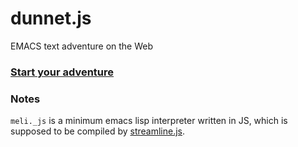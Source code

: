 # dunnet.js

EMACS text adventure on the Web

### [Start your adventure](http://coolwanglu.github.io/dunnet.js/)

### Notes
`meli._js` is a minimum emacs lisp interpreter written in JS, which is supposed to be compiled by [streamline.js](https://github.com/Sage/streamlinejs).
